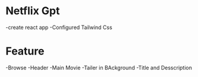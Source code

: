 # Netflix Gpt
-create react app
-Configured Tailwind Css

# Feature

-Browse
  -Header
  -Main Movie
    -Tailer in BAckground
    -Title and Desscription